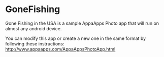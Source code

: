 # GoneFishing

Gone Fishing in the USA is a sample AppaApps Photo app that will run on almost any android device.

You can modify this app or create a new one in the same format by following these instructions: http://www.appaapps.com/AppaAppsPhotoApp.html




